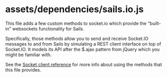 # assets/dependencies/sails.io.js


This file adds a few custom methods to socket.io which provide the "built-in" websockets functionality for Sails.

Specifically, those methods allow you to send and receive Socket.IO messages to and from Sails by simulating a REST client interface on top of Socket.IO. It models its API after the $.ajax pattern from jQuery which you might be familiar with.

See the [Socket client reference](http://sailsjs.com/documentation/reference/web-sockets/socket-client) for more info about using the methods that this file provides.

<docmeta name="displayName" value="sails.io.js">

